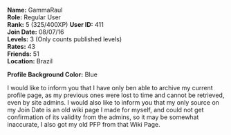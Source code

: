 **Name:** GammaRaul <br>
**Role:** Regular User <br>
**Rank:** 5 (325/400XP)
**User ID:** 411 <br>
**Join Date:** 08/07/16 <br>
**Levels:** 3 (Only counts published levels) <br>
**Rates:** 43 <br>
**Friends:** 51 <br>
**Location:** Brazil

**Profile Background Color:** Blue <br>

I would like to inform you that I have only ben able to archive my current profile page, as my previous ones were lost to time and cannot be retrieved, even by site admins. I would also like to inform you that my only source on my Join Date is an old wiki page I made for myself, and could not get confirmation of its validity from the admins, so it may be somewhat inaccurate, I also got my old PFP from that Wiki Page.
